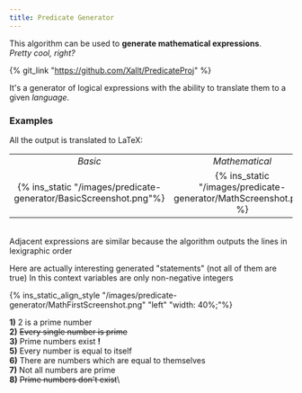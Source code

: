 ```yaml
---
title: Predicate Generator
---
```


This algorithm can be used to **generate mathematical expressions**.\
*Pretty cool, right?*

{% git_link "https://github.com/Xallt/PredicateProj" %}

It's a generator of logical expressions with the ability to translate them to a given *language*. 

### Examples

All the output is translated to LaTeX:

|     |     |     |
|:---:|:---:|:---:|
|*Basic*|*Mathematical*|*English*|
|{% ins_static "/images/predicate-generator/BasicScreenshot.png"%}|{% ins_static "/images/predicate-generator/MathScreenshot.png" %}|{% ins_static "/images/predicate-generator/EngNaturalScreenshot.png" %}|
<br>
Adjacent expressions are similar because the algorithm outputs the lines in lexigraphic order

Here are actually interesting generated "statements" (not all of them are true)
In this context variables are only non-negative integers


{% ins_static_align_style "/images/predicate-generator/MathFirstScreenshot.png" "left" "width: 40%;"%}

**1)** 2 is a prime number\
**2)** <del>Every single number is prime</del>\
**3)** Prime numbers exist **!**\
**5)** Every number is equal to itself\
**6)** There are numbers which are equal to themselves\
**7)** Not all numbers are prime\
**8)** <del>Prime numbers don't exist</del>\